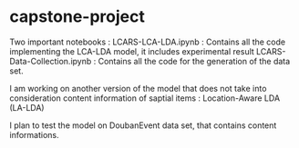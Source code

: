 # capstone-project
Two important notebooks : 
LCARS-LCA-LDA.ipynb : Contains all the code implementing the LCA-LDA model, it includes experimental result
LCARS-Data-Collection.ipynb : Contains all the code for the generation of the data set.

I am working on another version of the model that does not take into consideration content information of saptial items : Location-Aware LDA (LA-LDA)

I plan to test the model on DoubanEvent data set, that contains content informations.
